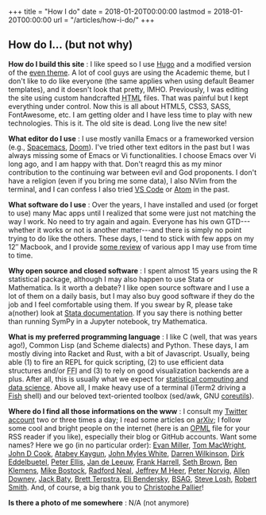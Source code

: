 +++
title = "How I do"
date = 2018-01-20T00:00:00
lastmod = 2018-01-20T00:00:00
url = "/articles/how-i-do/"
+++

## How do I... (but not why)

**How do I build this site**
: I like speed so I use [Hugo](https://gohugo.io) and a modified version of the [even theme](https://themes.gohugo.io/hugo-theme-even/). A lot of cool guys are using the Academic theme, but I don't like to do like everyone (the same applies when using default Beamer templates), and it doesn't look that pretty, IMHO. Previously, I was editing the site using custom handcrafted <abbr title="Hypertext Markup Language">HTML</abbr> files. That was painful but I kept everything under control. Now this is all about HTML5, CSS3, SASS, FontAwesome, etc. I am getting older and I have less time to play with new technologies. This is it. The old site is dead. Long live the new site!

**What editor do I use**
: I use mostly vanilla Emacs or a frameworked version (e.g., [Spacemacs](https://spacemacs.org), [Doom](https://github.com/hlissner/doom-emacs)). I've tried other text editors in the past but I was always missing some of Emacs or Vi functionalities. I choose Emacs over Vi long ago, and I am happy with that. Don't reagrd this as my minor contribution to the continuing war between evil and God proponents. I don't have a religion (even if you bring me some data), I also NVim from the terminal, and I can confess I also tried [VS Code](/post/vscode-python/) or [Atom](/post/atom-stata/) in the past.

**What software do I use**
: Over the years, I have installed and used (or forget to use) many Mac apps until I realized that some were just not matching the way I work. No need to try again and again. Everyone has his own GTD---whether it works or not is another matter---and there is simply no point trying to do like the others. These days, I tend to stick with few apps on my 12″ Macbook, and I provide [some review](/categories/app-review) of various app I may use from time to time.

**Why open source and closed software**
: I spent almost 15 years using the R statistical package, although I may also happen to use Stata or Mathematica. Is it worth a debate? I like open source software and I use a lot of them on a daily basis, but I may also buy good software if they do the job and I feel comfortable using them. If you swear by R, please take a(nother) look at [Stata documentation](https://www.stata-press.com/manuals/documentation-set/). If you say there is nothing better than running SymPy in a Jupyter notebook, try Mathematica.

**What is my preferred programming language**
: I like C (well, that was years ago!), Common Lisp (and Scheme dialects) and Python. These days, I am mostly diving into Racket and Rust, with a bit of Javascript. Usually, being able (1) to fire an REPL for quick scripting, (2) to use efficient data structures and/or <abbr title="Foreign Function Interface">FFI</abbr> and (3) to rely on good visualization backends are a plus. After all, this is usually what we expect for [statistical computing and data science](https://darrenjw.wordpress.com/2013/12/23/scala-as-a-platform-for-statistical-computing-and-data-science/). Above all, I make heavy use of a terminal (iTerm2 driving a [Fish](/post/fish-shell) shell) and our beloved text-oriented toolbox (sed/awk, GNU [coreutils](https://www.gnu.org/software/coreutils/manual/)).

**Where do I find all those informations on the www**
: I consult my [Twitter account](https://twitter.com/chlalanne) two or three times a day; I read some articles on [arXiv](https://arxiv.org); I follow some cool and bright people on the internet (here is an [OPML](/files/chl.opml) file for your RSS reader if you like), especially their blog or GitHub accounts. Want some names? Here we go (in no particular order): [Evan Miller](http://www.evanmiller.org), [Tom MacWright](https://macwright.org), [John D Cook](https://www.johndcook.com/), [Atabey Kaygun](https://kaygun.tumblr.com), [John Myles White](http://www.johnmyleswhite.com), [Darren Wilkinson](https://www.staff.ncl.ac.uk/d.j.wilkinson/), [Dirk Eddelbuetel](http://dirk.eddelbuettel.com), [Peter Ellis](http://freerangestats.info), [Jan de Leeuw](http://gifi.stat.ucla.edu), [Frank Harrell](http://www.fharrell.com), [Seth Brown](http://www.drbunsen.org), [Ben Klemens](https://modelingwithdata.org), [Mike Bostock](https://bost.ocks.org/mike/), [Radford Neal](http://www.cs.toronto.edu/~radford/), [Jeffrey M Heer](https://homes.cs.washington.edu/~jheer/), [Peter Norvig](http://www.norvig.com), [Allen Downey](http://www.allendowney.com/wp/), [Jack Baty](http://baty.net), [Brett Terpstra](http://brettterpstra.com), [Eli Bendersky](https://eli.thegreenplace.net), [BSAG](https://www.rousette.org.uk), [Steve Losh](http://stevelosh.com), [Robert Smith](http://www.stylewarning.com/blog/). And, of course, a big thank you to [Christophe Pallier](http://www.pallier.org)!

**Is there a photo of me somewhere**
: N/A (not anymore)
